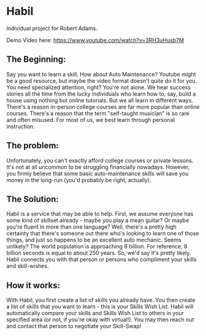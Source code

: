 # Habil

Individual project for Robert Adams.

Demo Video here: https://www.youtube.com/watch?v=3RH3uHusb7M

## The Beginning:
Say you want to learn a skill. How about Auto Maintenance? Youtube might be a good resource,
but maybe the video format doesn't quite do it for you. You need specialized attention, right?
You're not alone. We hear success stories all the time from the lucky individuals who learn how
to, say, build a house using nothing but online tutorials. But we all learn in different ways. 
There's a reason in-person college courses are far more popular than online courses. There's a
reason that the term "self-taught musician" is so rare and often misused. For most of us, we
best learn through personal instruction. 

## The problem:
Unfortunately, you can't exactly afford college courses or private lessons. It's not at all uncommon
to be struggling financially nowadays. However, you firmly believe that some basic auto-maintenance
skills will save you money in the long-run (you'd probably be right, actually).

## The Solution:
Habil is a service that may be able to help. First, we assume everyone has some kind of skillset already -
 maybe you play a mean guitar? Or maybe you're fluent in more than one language? Well, there's a pretty
high certainty that there's someone out there who's looking to learn one of those things, and just so 
happens to be an excellent auto mechanic. Seems unlikely? The world population is approaching 8 billion.
For reference, 8 billion seconds is equal to about 250 years. So, we'd say it's pretty likely. Habil
connects you with that person or persons who compliment your skills and skill-wishes.

## How it works:
With Habil, you first create a list of skills you already have. You then create a list
of skills that you want to learn - this is your Skills Wish List. Habil will automatically compare your skills
and Skills Wish List to others in your specified area (or not, if you're okay with virtual!). You may then reach
out and contact that person to negotiate your Skill-Swap!
